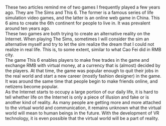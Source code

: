 These two articles remind me of two games I frequently played a few years ago. They are The Sims and This 6. The former is a famous series of life simulation video games, and the latter is an online web game in China. This 6 aims to create the 6th continent for people to live in. It was prevalent around ten years ago.
<br>
These two games are both trying to create an alternative reality on the Internet. When playing The Sims, sometimes I will consider the sim an alternative myself and try to let the sim realize the dream that I could not realize in real life. This is, to some extent, similar to what Cao Fei did in RMB city.
<br>
The game This 6 enables players to make free trades in the game and exchange RMB with virtual money, at a currency that is (almost) decided by the players. At that time, the game was popular enough to quit their jobs in the real world and start a new career (mostly fashion designer) in the game. It was around the same time that people begin to make friends online, and netizens become popular.
<br>
As the Internet starts to occupy a large portion of our daily life, it is hard to tell whether life on the Internet is only a piece of illusion and fake or is another kind of reality. As many people are getting more and more attached to the virtual world and communication, it remains unknown what the virtual world will mean to human beings in the future. With the development of VR technology, it is even possible that the virtual world will be a part of reality.
